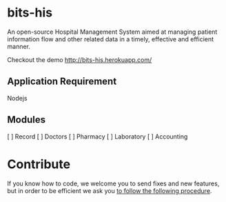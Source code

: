 # bits-his
An open-source Hospital Management System aimed at managing patient information flow
and other related data in a timely, effective and efficient manner.

Checkout the demo http://bits-his.herokuapp.com/

## Application Requirement
 Nodejs

## Modules
[ ] Record 
[ ] Doctors
[ ] Pharmacy
[ ] Laboratory
[ ] Accounting
 
 
# Contribute
If you know how to code, we welcome you to send fixes and new features, but in order to be efficient we ask you [to follow the following procedure](https://github.com/bits-his/bits-his/blob/master/CONTRIBUTING.md).
